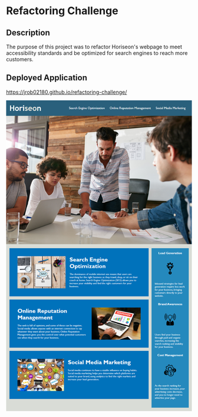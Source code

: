 # Refactoring Challenge

## Description

The purpose of this project was to refactor Horiseon's webpage to meet accessibility standards and be optimized for search engines to reach more customers.

## Deployed Application

https://jrob02180.github.io/refactoring-challenge/

![Horiseon Home Page Screenshot](./assets/images/01-html-css-git-homework-demo.png)
